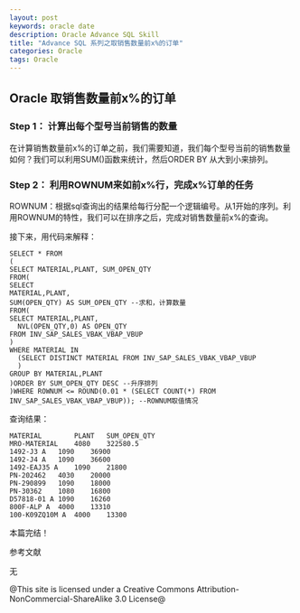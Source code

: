 ```yaml
---
layout: post
keywords: oracle date
description: Oracle Advance SQL Skill
title: "Advance SQL 系列之取销售数量前x%的订单"
categories: Oracle
tags: Oracle
---
```


## Oracle 取销售数量前x%的订单

### Step 1： 计算出每个型号当前销售的数量

在计算销售数量前x%的订单之前，我们需要知道，我们每个型号当前的销售数量如何？我们可以利用SUM()函数来统计，然后ORDER BY 从大到小来排列。

### Step 2： 利用ROWNUM来如前x%行，完成x%订单的任务

ROWNUM：根据sql查询出的结果给每行分配一个逻辑编号。从1开始的序列。利用ROWNUM的特性，我们可以在排序之后，完成对销售数量前x%的查询。

接下来，用代码来解释：
	
	SELECT * FROM
	(
	SELECT MATERIAL,PLANT, SUM_OPEN_QTY
	FROM(
	SELECT 
	MATERIAL,PLANT,
	SUM(OPEN_QTY) AS SUM_OPEN_QTY --求和，计算数量
	FROM(
	SELECT MATERIAL,PLANT,
	  NVL(OPEN_QTY,0) AS OPEN_QTY
	FROM INV_SAP_SALES_VBAK_VBAP_VBUP
	)
	WHERE MATERIAL IN
	  (SELECT DISTINCT MATERIAL FROM INV_SAP_SALES_VBAK_VBAP_VBUP
	  )
	GROUP BY MATERIAL,PLANT
	)ORDER BY SUM_OPEN_QTY DESC --升序排列
	)WHERE ROWNUM <= ROUND(0.01 * (SELECT COUNT(*) FROM INV_SAP_SALES_VBAK_VBAP_VBUP));	--ROWNUM取值情况

查询结果：

	MATERIAL        PLANT	SUM_OPEN_QTY
	MRO-MATERIAL	4080	322580.5
	1492-J3 A	1090	36900
	1492-J4 A	1090	36600
	1492-EAJ35 A	1090	21800
	PN-202462	4030	20000
	PN-290899	1090	18000
	PN-30362	1080	16800
	D57818-01 A	1090	16260
	800F-ALP A	4000	13310
	100-K09ZQ10M A	4000	13300


本篇完结！

参考文献

无

@This site is licensed under a Creative Commons Attribution-NonCommercial-ShareAlike 3.0 License@